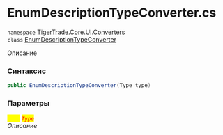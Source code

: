 
# EnumDescriptionTypeConverter.cs
`namespace` [TigerTrade.Core](../../../TigerTrade.Core.md).[UI](../../../TigerTrade.Core/UI.md).[Converters](../../../TigerTrade.Core/UI/Converters.md)  
    `class` [EnumDescriptionTypeConverter](../../EnumDescriptionTypeConverter.cs.md)

Описание

### Синтаксис
```csharp
public EnumDescriptionTypeConverter(Type type)
```

### Параметры  
<mark style="color:yellow;">`type`</mark> <mark style="color:red;">*`Type`*</mark>  
 *Описание*  
  

                    
                    